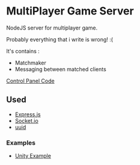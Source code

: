 # MultiPlayer Game Server

NodeJS server for multiplayer game. 

Probably everything that i write is wrong! :(

 It's contains : 
- Matchmaker
- Messaging between matched clients

[Control Panel Code](https://github.com/jhalitaksoy/GameServerControlPanel)
## Used
- [Express.js](https://expressjs.com/)
- [Socket.io](https://socket.io/)
- [uuid](https://github.com/uuidjs/uuid)

### Examples
- [Unity Example](https://github.com/jhalitaksoy/MultiPlayerGameServerExample)


